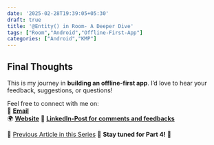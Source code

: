 ```yaml
---
date: '2025-02-28T19:39:05+05:30' 
draft: true
title: '@Entity() in Room- A Deeper Dive'
tags: ["Room","Android","Offline-First-App"]
categories: ["Android","KMP"]
---
```



## **Final Thoughts**  

This is my journey in **building an offline-first app**. I’d love to hear your feedback, suggestions, or questions!  

Feel free to connect with me on:  
📩 **[Email](mailto:mail@eknath.dev)**  
🌍 **[Website](https://eknath.dev)** 
💫 **[LinkedIn-Post for comments and feedbacks](https://www.linkedin.com/posts/eganathan_offlinefirstandroid-offlinefirst-android-activity-7294912159627546624-TG77?utm_source=share&utm_medium=member_desktop&rcm=ACoAABYcOpgBgvDfy-0uUjfX0HTNqzzLfKZQAQU)** 

🔖 [Previous Article in this Series](https://md.eknath.dev/posts/upgrading-your-app-to-offline-first-with-room-part-3/) 
🚀 **Stay tuned for Part 4!** 🚀 

<!-- 🔖 [Next Article in this Series](https://md.eknath.dev/posts/upgrading-your-app-to-offline-first-with-room-part-5/) -->

